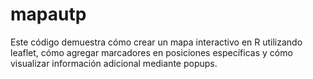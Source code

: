 # mapautp
Este código demuestra cómo crear un mapa interactivo en R utilizando leaflet, cómo agregar marcadores en posiciones específicas y cómo visualizar información adicional mediante popups.
